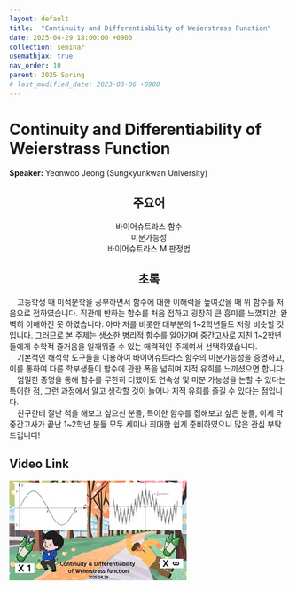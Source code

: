 ```yaml
---
layout: default
title:  "Continuity and Differentiability of Weierstrass Function"
date: 2025-04-29 18:00:00 +0900
collection: seminar
usemathjax: true
nav_order: 10
parent: 2025 Spring
# last_modified_date: 2023-03-06 +0900
---
```

# Continuity and Differentiability of Weierstrass Function

**Speaker:** Yeonwoo Jeong (Sungkyunkwan University) <br>
   
## <center> 주요어 </center>
<center>바이어슈트라스 함수</center>
<center>미분가능성</center>
<center>바이어슈트라스 M 판정법</center>
   
## <center> 초록 </center>

&emsp;고등학생 때 미적분학을 공부하면서 함수에 대한 이해력을 높여갔을 때 위 함수를 처음으로 접하였습니다. 직관에 반하는 함수를 처음 접하고 굉장히 큰 흥미를 느꼈지만, 완벽히 이해하진 못 하였습니다. 아마 저를 비롯한 대부분의 1~2학년들도 저랑 비슷할 것입니다.
그러므로 본 주제는 생소한 병리적 함수를 알아가며 중간고사로 지친 1~2학년들에게 수학적 즐거움을 일깨워줄 수 있는 매력적인 주제여서 선택하였습니다.<br>
&emsp;기본적인 해석학 도구들을 이용하여 바이어슈트라스 함수의 미분가능성을 증명하고, 이를 통하여 다른 학부생들이 함수에 관한 폭을 넓히며 지적 유희를 느끼셨으면 합니다. <br>
&emsp;엄밀한 증명을 통해 함수를 무한히 더했어도 연속성 및 미분 가능성을 논할 수 있다는 특이한 점, 그런 과정에서 알고 생각할 것이 늘어나 지적 유희를 즐길 수 있다는 점입니다. <br>
&emsp;친구한테 잘난 척을 해보고 싶으신 분들, 특이한 함수를 접해보고 싶은 분들, 이제 막 중간고사가 끝난 1~2학년 분들 모두 세미나 최대한 쉽게 준비하였으니 많은 관심 부탁드립니다! <br>

## Video Link

[![Video Label](pictures/10_weierstrass.jpg)](https://youtu.be/VrCk8-qrceM)
